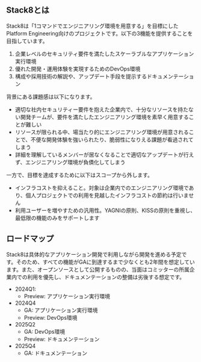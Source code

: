 ## Stack8とは

Stack8は「1コマンドでエンジニアリング環境を用意する」を目標にしたPlatform Engineering向けのプロジェクトです。以下の3機能を提供することを目指しています。

1. 企業レベルのセキュリティ要件を満たしたスケーラブルなアプリケーション実行環境
1. 優れた開発・運用体験を実現するためのDevOps環境
1. 構成や採用技術の解説や、アップデート手段を提示するドキュメンテーション

背景にある課題感は以下になります。

- 適切な社内セキュリティー要件を抱えた企業内で、十分なリソースを持たない開発チームが、要件を満たしたエンジニアリング環境を素早く用意することが難しい
- リソースが限られる中、場当たり的にエンジニアリング環境が用意されることで、不便な開発体験を強いられたり、脆弱性になりえる課題が看過されてしまう
- 詳細を理解しているメンバーが居なくなることで適切なアップデートが行えず、エンジニアリング環境が負債化してしまう

一方で、目標を達成するために以下はスコープから外します。

- インフラコストを抑えること。対象は企業内でのエンジニアリング環境であり、個人プロジェクトでの利用を見越したインフラコストの節約は行いません
- 利用ユーザーを増やすための汎用性。YAGNIの原則、KISSの原則を重視し、最低限の機能のみをサポートします

## ロードマップ

Stack8は具体的なアプリケーション開発で利用しながら開発を進める予定です。そのため、すべての機能がGAに到達するまで少なくとも2年間を想定しています。また、オープンソースとして公開するものの、当面はコミッターの所属企業内での利用を優先し、ドキュメンテーションの整備は劣後する想定です。

- 2024Q1: 
    - Preview: アプリケーション実行環境
- 2024Q4
    - GA: アプリケーション実行環境
    - Preview: DevOps環境
- 2025Q2
    - GA: DevOps環境
    - Preview: ドキュメンテーション
- 2025Q4 
    - GA: ドキュメンテーション
